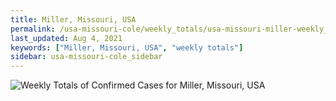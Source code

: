 ```yaml
---
title: Miller, Missouri, USA
permalink: /usa-missouri-cole/weekly_totals/usa-missouri-miller-weekly_totals.html
last_updated: Aug 4, 2021
keywords: ["Miller, Missouri, USA", "weekly totals"]
sidebar: usa-missouri-cole_sidebar
---
```


![Weekly Totals of Confirmed Cases for Miller, Missouri, USA](/covid_tracker/images/graphs/usa-missouri-miller-weekly_totals_graph.png)
